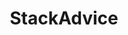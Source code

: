 ---
title: StackAdvice
crosslinks:
- Nootropics
- nootropics
- phenibut
- microdosing
- Drugs
- CBD
- afinil
- youtubefactsbot
- youtubot
- Supplements
- kratom
- depressionregimens
- Ceretropic
- leaves
- Stims
- steroids
- researchchemicals
- RCSources
- neuro
- NootropicResearch
---